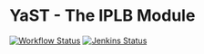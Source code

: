 # YaST - The IPLB Module #

[![Workflow Status](https://github.com/yast/yast-iplb/workflows/CI/badge.svg?branch=master)](
https://github.com/yast/yast-iplb/actions?query=branch%3Amaster)
[![Jenkins Status](https://ci.opensuse.org/buildStatus/icon?job=yast-yast-iplb-master)](
https://ci.opensuse.org/view/Yast/job/yast-yast-iplb-master/)
